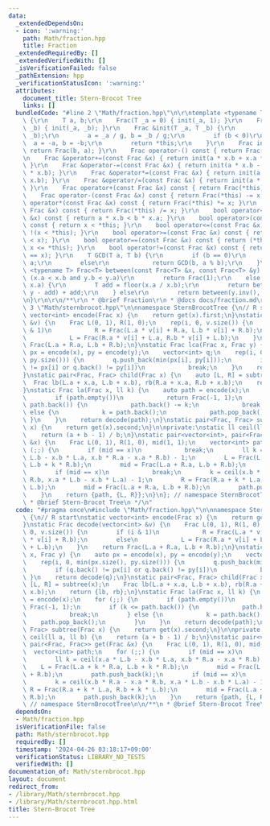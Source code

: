 ```yaml
---
data:
  _extendedDependsOn:
  - icon: ':warning:'
    path: Math/fraction.hpp
    title: Fraction
  _extendedRequiredBy: []
  _extendedVerifiedWith: []
  _isVerificationFailed: false
  _pathExtension: hpp
  _verificationStatusIcon: ':warning:'
  attributes:
    document_title: Stern-Brocot Tree
    links: []
  bundledCode: "#line 2 \"Math/fraction.hpp\"\n\r\ntemplate <typename T> struct Frac\
    \ {\r\n    T a, b;\r\n    Frac(T _a = 0) { init(_a, 1); }\r\n    Frac(T _a, T\
    \ _b) { init(_a, _b); }\r\n    Frac &init(T _a, T _b) {\r\n        T g = GCD(_a,\
    \ _b);\r\n        a = _a / g, b = _b / g;\r\n        if (b < 0)\r\n          \
    \  a = -a, b = -b;\r\n        return *this;\r\n    }\r\n    Frac inv() const {\
    \ return Frac(b, a); }\r\n    Frac operator-() const { return Frac(-a, b); }\r\
    \n    Frac &operator+=(const Frac &x) { return init(a * x.b + x.a * b, b * x.b);\
    \ }\r\n    Frac &operator-=(const Frac &x) { return init(a * x.b - x.a * b, b\
    \ * x.b); }\r\n    Frac &operator*=(const Frac &x) { return init(a * x.a, b *\
    \ x.b); }\r\n    Frac &operator/=(const Frac &x) { return init(a * x.b, b * x.a);\
    \ }\r\n    Frac operator+(const Frac &x) const { return Frac(*this) += x; }\r\n\
    \    Frac operator-(const Frac &x) const { return Frac(*this) -= x; }\r\n    Frac\
    \ operator*(const Frac &x) const { return Frac(*this) *= x; }\r\n    Frac operator/(const\
    \ Frac &x) const { return Frac(*this) /= x; }\r\n    bool operator<(const Frac\
    \ &x) const { return a * x.b < b * x.a; }\r\n    bool operator>(const Frac &x)\
    \ const { return x < *this; }\r\n    bool operator<=(const Frac &x) const { return\
    \ !(x < *this); }\r\n    bool operator>=(const Frac &x) const { return !(*this\
    \ < x); }\r\n    bool operator==(const Frac &x) const { return (*this <= x and\
    \ x <= *this); }\r\n    bool operator!=(const Frac &x) const { return !(*this\
    \ == x); }\r\n    T GCD(T a, T b) {\r\n        if (b == 0)\r\n            return\
    \ a;\r\n        else\r\n            return GCD(b, a % b);\r\n    }\r\n};\r\ntemplate\
    \ <typename T> Frac<T> between(const Frac<T> &x, const Frac<T> &y) {\r\n    if\
    \ (x.a < x.b and y.b < y.a)\r\n        return Frac(1);\r\n    else if (x.b <=\
    \ x.a) {\r\n        T add = floor(x.a / x.b);\r\n        return between(x - add,\
    \ y - add) + add;\r\n    } else\r\n        return between(y.inv(), x.inv()).inv();\r\
    \n}\r\n\r\n/**\r\n * @brief Fraction\r\n * @docs docs/fraction.md\r\n */\n#line\
    \ 3 \"Math/sternbrocot.hpp\"\n\nnamespace SternBrocotTree {\n// R start\nstatic\
    \ vector<int> encode(Frac x) {\n    return get(x).first;\n}\nstatic Frac decode(vector<int>\
    \ &v) {\n    Frac L(0, 1), R(1, 0);\n    rep(i, 0, v.size()) {\n        if (i\
    \ & 1)\n            R = Frac(L.a * v[i] + R.a, L.b * v[i] + R.b);\n        else\n\
    \            L = Frac(R.a * v[i] + L.a, R.b * v[i] + L.b);\n    }\n    return\
    \ Frac(L.a + R.a, L.b + R.b);\n}\nstatic Frac lca(Frac x, Frac y) {\n    auto\
    \ px = encode(x), py = encode(y);\n    vector<int> q;\n    rep(i, 0, min(px.size(),\
    \ py.size())) {\n        q.push_back(min(px[i], py[i]));\n        if (q.back()\
    \ != px[i] or q.back() != py[i])\n            break;\n    }\n    return decode(q);\n\
    }\nstatic pair<Frac, Frac> child(Frac x) {\n    auto [L, R] = subtree(x);\n  \
    \  Frac lb(L.a + x.a, L.b + x.b), rb(R.a + x.a, R.b + x.b);\n    return {lb, rb};\n\
    }\nstatic Frac la(Frac x, ll k) {\n    auto path = encode(x);\n    for (;;) {\n\
    \        if (path.empty())\n            return Frac(-1, 1);\n        if (k <=\
    \ path.back()) {\n            path.back() -= k;\n            break;\n        }\
    \ else {\n            k = path.back();\n            path.pop_back();\n       \
    \ }\n    }\n    return decode(path);\n}\nstatic pair<Frac, Frac> subtree(Frac\
    \ x) {\n    return get(x).second;\n}\n\nprivate:\nstatic ll ceil(ll a, ll b) {\n\
    \    return (a + b - 1) / b;\n}\nstatic pair<vector<int>, pair<Frac, Frac>> get(Frac\
    \ &x) {\n    Frac L(0, 1), R(1, 0), mid(1, 1);\n    vector<int> path;\n    for\
    \ (;;) {\n        if (mid == x)\n            break;\n        ll k = ceil(x.a *\
    \ L.b - x.b * L.a, x.b * R.a - x.a * R.b) - 1;\n        L = Frac(L.a + k * R.a,\
    \ L.b + k * R.b);\n        mid = Frac(L.a + R.a, L.b + R.b);\n        path.push_back(k);\n\
    \        if (mid == x)\n            break;\n        k = ceil(x.b * R.a - x.a *\
    \ R.b, x.a * L.b - x.b * L.a) - 1;\n        R = Frac(R.a + k * L.a, R.b + k *\
    \ L.b);\n        mid = Frac(L.a + R.a, L.b + R.b);\n        path.push_back(k);\n\
    \    }\n    return {path, {L, R}};\n}\n}; // namespace SternBrocotTree\n\n/**\n\
    \ * @brief Stern-Brocot Tree\n */\n"
  code: "#pragma once\n#include \"Math/fraction.hpp\"\n\nnamespace SternBrocotTree\
    \ {\n// R start\nstatic vector<int> encode(Frac x) {\n    return get(x).first;\n\
    }\nstatic Frac decode(vector<int> &v) {\n    Frac L(0, 1), R(1, 0);\n    rep(i,\
    \ 0, v.size()) {\n        if (i & 1)\n            R = Frac(L.a * v[i] + R.a, L.b\
    \ * v[i] + R.b);\n        else\n            L = Frac(R.a * v[i] + L.a, R.b * v[i]\
    \ + L.b);\n    }\n    return Frac(L.a + R.a, L.b + R.b);\n}\nstatic Frac lca(Frac\
    \ x, Frac y) {\n    auto px = encode(x), py = encode(y);\n    vector<int> q;\n\
    \    rep(i, 0, min(px.size(), py.size())) {\n        q.push_back(min(px[i], py[i]));\n\
    \        if (q.back() != px[i] or q.back() != py[i])\n            break;\n   \
    \ }\n    return decode(q);\n}\nstatic pair<Frac, Frac> child(Frac x) {\n    auto\
    \ [L, R] = subtree(x);\n    Frac lb(L.a + x.a, L.b + x.b), rb(R.a + x.a, R.b +\
    \ x.b);\n    return {lb, rb};\n}\nstatic Frac la(Frac x, ll k) {\n    auto path\
    \ = encode(x);\n    for (;;) {\n        if (path.empty())\n            return\
    \ Frac(-1, 1);\n        if (k <= path.back()) {\n            path.back() -= k;\n\
    \            break;\n        } else {\n            k = path.back();\n        \
    \    path.pop_back();\n        }\n    }\n    return decode(path);\n}\nstatic pair<Frac,\
    \ Frac> subtree(Frac x) {\n    return get(x).second;\n}\n\nprivate:\nstatic ll\
    \ ceil(ll a, ll b) {\n    return (a + b - 1) / b;\n}\nstatic pair<vector<int>,\
    \ pair<Frac, Frac>> get(Frac &x) {\n    Frac L(0, 1), R(1, 0), mid(1, 1);\n  \
    \  vector<int> path;\n    for (;;) {\n        if (mid == x)\n            break;\n\
    \        ll k = ceil(x.a * L.b - x.b * L.a, x.b * R.a - x.a * R.b) - 1;\n    \
    \    L = Frac(L.a + k * R.a, L.b + k * R.b);\n        mid = Frac(L.a + R.a, L.b\
    \ + R.b);\n        path.push_back(k);\n        if (mid == x)\n            break;\n\
    \        k = ceil(x.b * R.a - x.a * R.b, x.a * L.b - x.b * L.a) - 1;\n       \
    \ R = Frac(R.a + k * L.a, R.b + k * L.b);\n        mid = Frac(L.a + R.a, L.b +\
    \ R.b);\n        path.push_back(k);\n    }\n    return {path, {L, R}};\n}\n};\
    \ // namespace SternBrocotTree\n\n/**\n * @brief Stern-Brocot Tree\n */\n"
  dependsOn:
  - Math/fraction.hpp
  isVerificationFile: false
  path: Math/sternbrocot.hpp
  requiredBy: []
  timestamp: '2024-04-26 03:18:17+09:00'
  verificationStatus: LIBRARY_NO_TESTS
  verifiedWith: []
documentation_of: Math/sternbrocot.hpp
layout: document
redirect_from:
- /library/Math/sternbrocot.hpp
- /library/Math/sternbrocot.hpp.html
title: Stern-Brocot Tree
---
```


